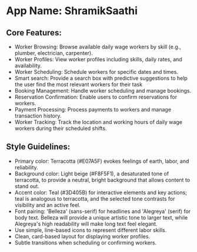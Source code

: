 # **App Name**: ShramikSaathi

## Core Features:

- Worker Browsing: Browse available daily wage workers by skill (e.g., plumber, electrician, carpenter).
- Worker Profiles: View worker profiles including skills, daily rates, and availability.
- Worker Scheduling: Schedule workers for specific dates and times.
- Smart search: Provide a search box with predictive suggestions to help the user find the most relevant workers for their task
- Booking Management: Handle worker scheduling and manage bookings.
- Reservation Confirmation: Enable users to confirm reservations for workers.
- Payment Processing: Process payments to workers and manage transaction history.
- Worker Tracking: Track the location and working hours of daily wage workers during their scheduled shifts.

## Style Guidelines:

- Primary color: Terracotta (#E07A5F) evokes feelings of earth, labor, and reliability.
- Background color: Light beige (#F8F5F1), a desaturated tone of terracotta, to provide a neutral, bright background that allows content to stand out.
- Accent color: Teal (#3D405B) for interactive elements and key actions; teal is analogous to terracotta, and the selected tone contrasts for visibility and an active feel.
- Font pairing: 'Belleza' (sans-serif) for headlines and 'Alegreya' (serif) for body text. Belleza will provide a unique artistic tone to larger text, while Alegreya's high readability will make long text feel elegant.
- Use simple, line-based icons to represent different labor skills.
- Clean, card-based layout for displaying worker profiles.
- Subtle transitions when scheduling or confirming workers.